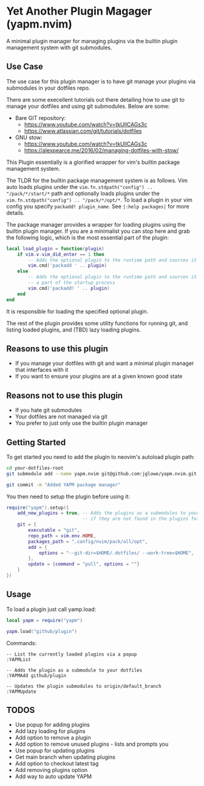 # Yet Another Plugin Magager (yapm.nvim)

A minimal plugin manager for managing plugins via the builtin plugin management
system with git submodules.

## Use Case

The use case for this plugin manager is to have git manage your plugins via
submodules in your dotfiles repo.

There are some execellent tutorials out there detailing how to use git to manage
your dotfiles and using git submodules. Below are some:

- Bare GIT repository:
  - https://www.youtube.com/watch?v=tkUllCAGs3c
  - https://www.atlassian.com/git/tutorials/dotfiles
- GNU stow:
  - https://www.youtube.com/watch?v=tkUllCAGs3c
  - https://alexpearce.me/2016/02/managing-dotfiles-with-stow/

This Plugin essentially is a glorified wrapper for vim's builtin package
management system.

The TLDR for the builtin package management system is as
follows. Vim auto loads plugins under the
`vim.fn.stdpath("config") .. "/pack/*/start/*` path and optionally loads plugins
under the `vim.fn.stdpath("config") .. "/pack/*/opt/*`. To load a plugin in your
vim config you specify `packadd! plugin_name`. See `|:help packages|` for more
details.

The package manager provides a wrapper for loading plugins using the builtin
plugin manager. If you are a minimalist you can stop here and grab the following
logic, which is the most essential part of the plugin:

```lua
local load_plugin = function(plugin)
    if vim.v.vim_did_enter == 1 then
        -- Adds the optional plugin to the runtime path and sources it now
        vim.cmd('packadd ' .. plugin)
    else
        -- Adds the optional plugin to the runtime path and sources it later as
        -- a part of the startup process
        vim.cmd('packadd! ' .. plugin)
    end
end
```

It is responsible for loading the specified optional plugin.

The rest of the plugin provides some utility functions for running git, and
listing loaded plugins, and (TBD) lazy loading plugins.

## Reasons to use this plugin
- If you manage your dotfiles with git and want a minimal plugin manager that
  interfaces with it
- If you want to ensure your plugins are at a given known good state

## Reasons not to use this plugin
- If you hate git submodules
- Your dotfiles are not managed via git
- You prefer to just only use the builtin plugin manager

## Getting Started

To get started you need to add the plugin to neovim's autoload plugin path:
```bash
cd your-dotfiles-root
git submodule add --name yapm.nvim git@github.com:jglowe/yapm.nvim.git .config/nvim/pack/all/start/yapm.nvim

git commit -m "Added YAPM package manager"
```

You then need to setup the plugin before using it:
```lua
require("yapm").setup({
    add_new_plugins = true, -- Adds the plugins as a submodules to your dotfiles
                            -- if they are not found in the plugins folder
    git = {
        executable = "git",
        repo_path = vim.env.HOME,
        packages_path = ".config/nvim/pack/all/opt",
        add = {
            options = "--git-dir=$HOME/.dotfiles/ --work-tree=$HOME",
        },
        update = {command = "pull", options = ""}
    }
})
```

## Usage

To load a plugin just call yamp.load:
```lua
local yapm = require("yapm")

yapm.load("github/plugin")
```

Commands:
```
-- List the currently loaded plugins via a popup
:YAPMList

-- Adds the plugin as a submodule to your dotfiles
:YAPMAdd github/plugin

-- Updates the plugin submodules to origin/default_branch
:YAPMUpdate

```

## TODOS
- Use popup for adding plugins
- Add lazy loading for plugins
- Add option to remove a plugin
- Add option to remove unused plugins - lists and prompts you
- Use popup for updating plugins
- Get main branch when updating plugins
- Add option to checkout latest tag
- Add removing plugins option
- Add way to auto update YAPM
